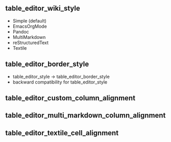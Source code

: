 ## table_editor_wiki_style

- Simple (default)
- EmacsOrgMode
- Pandoc
- MultiMarkdown
- reStructuredText
- Textile

## table_editor_border_style

- table_editor_style -> table_editor_border_style
- backward compatibility for table_editor_style

## table_editor_custom_column_alignment

## table_editor_multi_markdown_column_alignment

## table_editor_textile_cell_alignment